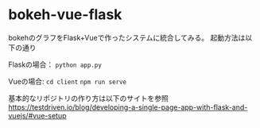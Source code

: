 # bokeh-vue-flask

bokehのグラフをFlask+Vueで作ったシステムに統合してみる。
起動方法は以下の通り

Flaskの場合： 
`python app.py`

Vueの場合: 
`cd client` 
`npm run serve` 

基本的なリポジトリの作り方は以下のサイトを参照
https://testdriven.io/blog/developing-a-single-page-app-with-flask-and-vuejs/#vue-setup

